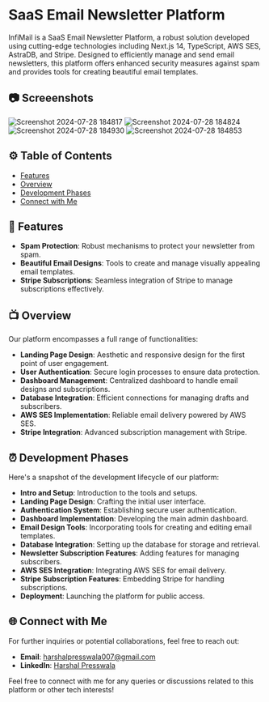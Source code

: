 

# SaaS Email Newsletter Platform

InfiMail is a SaaS Email Newsletter Platform, a robust solution developed using cutting-edge technologies including Next.js 14, TypeScript, AWS SES, AstraDB, and Stripe. Designed to efficiently manage and send email newsletters, this platform offers enhanced security measures against spam and provides tools for creating beautiful email templates.

## :camera: Screeenshots
![Screenshot 2024-07-28 184817](https://github.com/user-attachments/assets/b8d561d4-151d-4643-9d66-2b8a0c03458f)
![Screenshot 2024-07-28 184824](https://github.com/user-attachments/assets/d5789587-2ab5-404e-82bd-143360b85628)
![Screenshot 2024-07-28 184930](https://github.com/user-attachments/assets/1b7b6aeb-da68-4d57-b60e-097c9341a95b)
![Screenshot 2024-07-28 184853](https://github.com/user-attachments/assets/1b5c0a82-c7c1-456e-a3ff-12fc5aa71c0c)

## :gear: Table of Contents
- [Features](#-features)
- [Overview](#-overview)
- [Development Phases](#-development-phases)
- [Connect with Me](#-connect-with-me)

## 🚀 Features

- **Spam Protection**: Robust mechanisms to protect your newsletter from spam.
- **Beautiful Email Designs**: Tools to create and manage visually appealing email templates.
- **Stripe Subscriptions**: Seamless integration of Stripe to manage subscriptions effectively.

## 📺 Overview

Our platform encompasses a full range of functionalities:
- **Landing Page Design**: Aesthetic and responsive design for the first point of user engagement.
- **User Authentication**: Secure login processes to ensure data protection.
- **Dashboard Management**: Centralized dashboard to handle email designs and subscriptions.
- **Database Integration**: Efficient connections for managing drafts and subscribers.
- **AWS SES Implementation**: Reliable email delivery powered by AWS SES.
- **Stripe Integration**: Advanced subscription management with Stripe.

## ⏰ Development Phases

Here's a snapshot of the development lifecycle of our platform:
- **Intro and Setup**: Introduction to the tools and setups.
- **Landing Page Design**: Crafting the initial user interface.
- **Authentication System**: Establishing secure user authentication.
- **Dashboard Implementation**: Developing the main admin dashboard.
- **Email Design Tools**: Incorporating tools for creating and editing email templates.
- **Database Integration**: Setting up the database for storage and retrieval.
- **Newsletter Subscription Features**: Adding features for managing subscribers.
- **AWS SES Integration**: Integrating AWS SES for email delivery.
- **Stripe Subscription Features**: Embedding Stripe for handling subscriptions.
- **Deployment**: Launching the platform for public access.

## 🌐 Connect with Me

For further inquiries or potential collaborations, feel free to reach out:

- **Email**: [harshalpresswala007@gmail.com](mailto:harshalpresswala007@gmail.com)
- **LinkedIn**: [Harshal Presswala](https://www.linkedin.com/in/harshal-presswala/)

Feel free to connect with me for any queries or discussions related to this platform or other tech interests!
